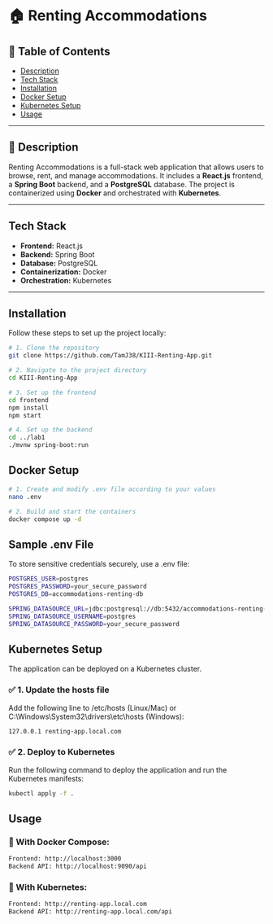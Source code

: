 # 🏠 Renting Accommodations  

## 📖 Table of Contents
- [Description](#description)
- [Tech Stack](#tech-stack)
- [Installation](#installation)
- [Docker Setup](#docker-setup)
- [Kubernetes Setup](#kubernetes-setup)
- [Usage](#usage)

---

## 📝 Description
Renting Accommodations is a full-stack web application that allows users to browse, rent, and manage accommodations. It includes a **React.js** frontend, a **Spring Boot** backend, and a **PostgreSQL** database. The project is containerized using **Docker** and orchestrated with **Kubernetes**.

---

## Tech Stack
- **Frontend:** React.js
- **Backend:** Spring Boot
- **Database:** PostgreSQL
- **Containerization:** Docker
- **Orchestration:** Kubernetes

---

## Installation

Follow these steps to set up the project locally:

```sh
# 1. Clone the repository  
git clone https://github.com/TamJ38/KIII-Renting-App.git  

# 2. Navigate to the project directory  
cd KIII-Renting-App  

# 3. Set up the frontend  
cd frontend  
npm install  
npm start  

# 4. Set up the backend  
cd ../lab1  
./mvnw spring-boot:run  

```
## Docker Setup

```sh
# 1. Create and modify .env file according to your values 
nano .env  

# 2. Build and start the containers  
docker compose up -d  

```

## Sample .env File

To store sensitive credentials securely, use a .env file:

```sh
POSTGRES_USER=postgres  
POSTGRES_PASSWORD=your_secure_password  
POSTGRES_DB=accommodations-renting-db  

SPRING_DATASOURCE_URL=jdbc:postgresql://db:5432/accommodations-renting-db  
SPRING_DATASOURCE_USERNAME=postgres  
SPRING_DATASOURCE_PASSWORD=your_secure_password  
```

## Kubernetes Setup
The application can be deployed on a Kubernetes cluster.

### ✅ 1. Update the hosts file
Add the following line to /etc/hosts (Linux/Mac) or C:\Windows\System32\drivers\etc\hosts (Windows):
```sh
127.0.0.1 renting-app.local.com
```
### ✅ 2. Deploy to Kubernetes
Run the following command to deploy the application and run the Kubernetes manifests:
```sh
kubectl apply -f .
```
## Usage
### 🔹 With Docker Compose:
```sh 
Frontend: http://localhost:3000
Backend API: http://localhost:9090/api
```
### 🔹 With Kubernetes:
```sh 
Frontend: http://renting-app.local.com
Backend API: http://renting-app.local.com/api
```
